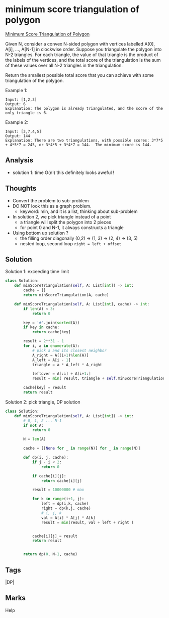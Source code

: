 # minimum score triangulation of polygon

[Minimum Score Triangulation of Polygon](https://leetcode.com/problems/minimum-score-triangulation-of-polygon)

Given N, consider a convex N-sided polygon with vertices labelled A\[0\], A\[i\], ..., A\[N-1\] in clockwise order. Suppose you triangulate the polygon into N-2 triangles. For each triangle, the value of that triangle is the product of the labels of the vertices, and the total score of the triangulation is the sum of these values over all N-2 triangles in the triangulation.

Return the smallest possible total score that you can achieve with some triangulation of the polygon.

Example 1:

```text
Input: [1,2,3]
Output: 6
Explanation: The polygon is already triangulated, and the score of the only triangle is 6.
```

Example 2:

```text
Input: [3,7,4,5]
Output: 144
Explanation: There are two triangulations, with possible scores: 3*7*5 + 4*5*7 = 245, or 3*4*5 + 3*4*7 = 144.  The minimum score is 144.
```

## Analysis

* solution 1: time O\(n!\) this definitely looks aweful !

## Thoughts

* Convert the problem to sub-problem 
* DO NOT look this as a graph problem. 
  * keyword: min, and it is a list, thinking about sub-problem 
* In solution 2, we pick triangle instead of a point
  * a triangle will split the polygon into 2 pieces 
  * for point 0 and N-1, it always constructs a triangle 
* Using bottom up solution ?
  * the filling order diagonally \(0,2\) -&gt; \(1, 3\) -&gt; \(2, 4\) -&gt; \(3, 5\)
  * nested loop, second loop `right = left + offset`

## Solution

Solution 1: exceeding time limit

```python
class Solution:
    def minScoreTriangulation(self, A: List[int]) -> int:
        cache = {}
        return minScoreTriangulation(A, cache)

    def minScoreTriangulation(self, A: List[int], cache) -> int:
        if len(A) < 3:
            return 0

        key = '#'.join(sorted(A))
        if key in cache:
            return cache[key]

        result = 2**31 - 1
        for i, a in enumerate(A):
            # pick a and its closest neighbor 
            A_right = A[(i+1)%len(A)]
            A_left = A[i - 1]
            triangle = a * A_left * A_right

            leftover = A[:i] + A[i+1:]
            result = min( result, triangle + self.minScoreTriangulation(leftover, cache) ) 

        cache[key] = result         
        return result
```

Solution 2: pick triangle, DP solution

```python
class Solution:
    def minScoreTriangulation(self, A: List[int]) -> int:
        # 0, 1, 2 ... N-1
        if not A:
            return 0

        N = len(A)

        cache = [[None for _ in range(N)] for _ in range(N)]

        def dp(i, j, cache):
            if j - i < 2:
                return 0 

            if cache[i][j]:
                return cache[i][j]

            result = 10000000 # max

            for k in range(i+1, j):
                left = dp(i,k, cache)
                right = dp(k,j, cache)
                # i, j, k
                val = A[i] * A[j] * A[k]
                result = min(result, val + left + right )


            cache[i][j] = result 
            return result 


        return dp(0, N-1, cache)
```

## Tags

\|DP\|

## Marks

Help

